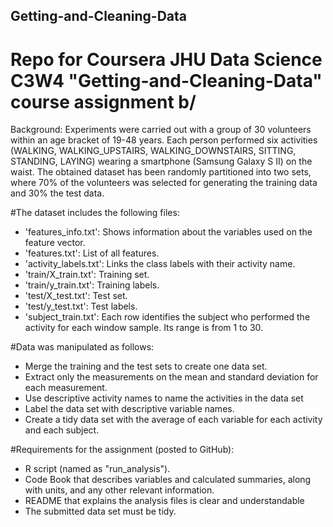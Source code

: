 ## Getting-and-Cleaning-Data
# Repo for Coursera JHU Data Science C3W4 "Getting-and-Cleaning-Data" course assignment b/

Background: Experiments were carried out with a group of 30 volunteers within an age bracket of 19-48 years. Each person performed six activities (WALKING, WALKING_UPSTAIRS, WALKING_DOWNSTAIRS, SITTING, STANDING, LAYING) wearing a smartphone (Samsung Galaxy S II) on the waist. The obtained dataset has been randomly partitioned into two sets, where 70% of the volunteers was selected for generating the training data and 30% the test data.

#The dataset includes the following files:
- 'features_info.txt': Shows information about the variables used on the feature vector.
- 'features.txt': List of all features.
- 'activity_labels.txt': Links the class labels with their activity name.
- 'train/X_train.txt': Training set.
- 'train/y_train.txt': Training labels.
- 'test/X_test.txt': Test set.
- 'test/y_test.txt': Test labels.
- 'subject_train.txt': Each row identifies the subject who performed the activity for each window sample. Its range is from 1 to 30. 

#Data was manipulated as follows:
- Merge the training and the test sets to create one data set.
- Extract only the measurements on the mean and standard deviation for each measurement.
- Use descriptive activity names to name the activities in the data set
- Label the data set with descriptive variable names.
- Create a tidy data set with the average of each variable for each activity and each subject.

#Requirements for the assignment (posted to GitHub):
- R script (named as "run_analysis").
- Code Book that describes variables and calculated summaries, along with units, and any other relevant information.
- README that explains the analysis files is clear and understandable
- The submitted data set must be tidy.
